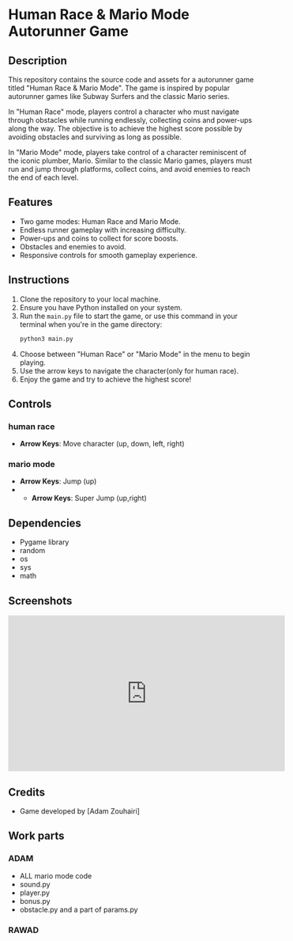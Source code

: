 # Human Race & Mario Mode Autorunner Game

## Description
This repository contains the source code and assets for a autorunner game titled "Human Race & Mario Mode". The game is inspired by popular autorunner games like Subway Surfers and the classic Mario series.

In "Human Race" mode, players control a character who must navigate through obstacles while running endlessly, collecting coins and power-ups along the way. The objective is to achieve the highest score possible by avoiding obstacles and surviving as long as possible.

In "Mario Mode" mode, players take control of a character reminiscent of the iconic plumber, Mario. Similar to the classic Mario games, players must run and jump through platforms, collect coins, and avoid enemies to reach the end of each level.

## Features
- Two game modes: Human Race and Mario Mode.
- Endless runner gameplay with increasing difficulty.
- Power-ups and coins to collect for score boosts.
- Obstacles and enemies to avoid.
- Responsive controls for smooth gameplay experience.

## Instructions
1. Clone the repository to your local machine.
2. Ensure you have Python installed on your system.
3. Run the `main.py` file to start the game, or use this command in your terminal when you're in the game directory:
   ```bash
   python3 main.py
   ```
5. Choose between "Human Race" or "Mario Mode" in the menu to begin playing.
6. Use the arrow keys to navigate the character(only for human race).
7. Enjoy the game and try to achieve the highest score!

## Controls
### human race
- **Arrow Keys**: Move character (up, down, left, right)
### mario mode
- **Arrow Keys**: Jump (up)
- - **Arrow Keys**: Super Jump (up,right)

## Dependencies
- Pygame library
- random
- os
- sys
- math

## Screenshots
<iframe width="560" height="315" src="https://github.com/AdamZouhairii/autorunner-game/blob/main/show.mp4" frameborder="0" allowfullscreen></iframe>

## Credits
- Game developed by [Adam Zouhairi]

## Work parts
### ADAM
- ALL mario mode code
- sound.py
- player.py
- bonus.py
- obstacle.py
and a part of params.py
### RAWAD
